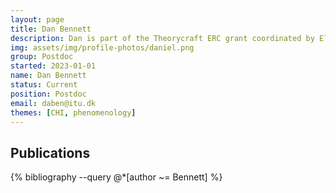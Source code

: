 ```yaml
---
layout: page
title: Dan Bennett
description: Dan is part of the Theorycraft ERC grant coordinated by Elisa Mekler. His research focuses on cognitive scientific approaches in HCI.
img: assets/img/profile-photos/daniel.png
group: Postdoc
started: 2023-01-01
name: Dan Bennett
status: Current
position: Postdoc
email: daben@itu.dk
themes: [CHI, phenomenology]
---
```

Publications
----------
<div class="publications">
  {% bibliography --query @*[author ~= Bennett] %}
</div>
